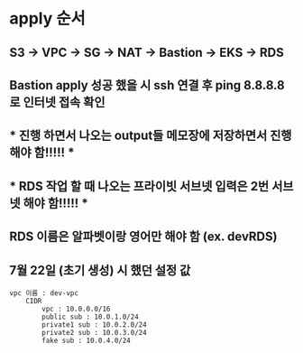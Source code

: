 # apply 순서
## S3 -> VPC -> SG -> NAT -> Bastion -> EKS -> RDS
## Bastion apply 성공 했을 시 ssh 연결 후 ping 8.8.8.8로 인터넷 접속 확인

## * 진행 하면서 나오는 output들 메모장에 저장하면서 진행 해야 함!!!!! *

## * RDS 작업 할 때 나오는 프라이빗 서브넷 입력은 2번 서브넷 해야 함!!!!! *
## RDS 이름은 알파벳이랑 영어만 해야 함 (ex. devRDS)

## 7월 22일 (초기 생성) 시 했던 설정 값
    vpc 이름 : dev-vpc
        CIDR
            vpc : 10.0.0.0/16
            public sub : 10.0.1.0/24
            private1 sub : 10.0.2.0/24
            private2 sub : 10.0.3.0/24
            fake sub : 10.0.4.0/24
